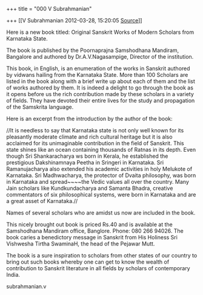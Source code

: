 +++
title = "000 V Subrahmanian"

+++
[[V Subrahmanian	2012-03-28, 15:20:05 [Source](https://groups.google.com/g/bvparishat/c/NaUBtbZymzo)]]



Here is a new book titled: Original Sanskrit Works of Modern Scholars from Karnataka State.  
  
The book is published by the Poornaprajna Samshodhana Mandiram, Bangalore and authored by Dr.A.V.Nagasampige, Director of the institution.  
  
This book, in English, is an enumeration of the works in Sanskrit authored by vidwans hailing from the Karnataka State. More than 100 Scholars are listed in the book along with a brief write up about each of them and the list of works authored by them. It is indeed a delight to go through the book as it opens before us the rich contribution made by these scholars in a variety of fields. They have devoted their entire lives for the study and propagation of the Samskrita language.  
  
Here is an excerpt from the introduction by the author of the book:  
  

//It is needless to say that Karnataka state is not only well known for its pleasantly moderate climate and rich cultural heritage but it is also acclaimed for its unimaginable contribution in the field of Sanskrit. This state shines like an ocean containing thousands of Ratnas in its depth. Even though Sri Shankaracharya ws born in Kerala, he established the prestigious Dakshinamnaya Peetha in Sringeri in Karnataka. Sri Ramanujacharya also extended his academic activities in holy Melukote of Karnataka. Sri Madhwacharya, the protector of Dvaita philosophy, was born in Karnataka and spread~~~~the Vedic values all over the country. Many Jain scholars like Kundkundacharya and Samanta Bhadra, creative commentators of six philosophical systems, were born in Karnataka and are a great asset of Karnataka.//

  

Names of several scholars who are amidst us now are included in the book.  

  

This nicely brought out book is priced Rs.40 and is available at the Samshodhana Mandiram office, Banglore. Phone: 080 266 94026.  The book caries a benedictory message in Sanskrit from His Holiness Sri Vishwesha Tirtha SwaminaH, the head of the Pejawar Mutt.  

  

The book is a sure inspiration to scholars from other states of our country to bring out such books whereby one can get to know the wealth of contribution to Sanskrit literature in all fields by scholars of contemporary India.   

  

subrahmanian.v  

  

  

  

  

